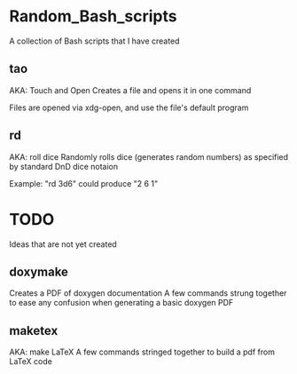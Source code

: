 # Random_Bash_scripts
A collection of Bash scripts that I have created

## tao
AKA: Touch and Open
Creates a file and opens it in one command

Files are opened via xdg-open, and use the file's default program


## rd
AKA: roll dice
Randomly rolls dice (generates random numbers) as specified by standard DnD dice notaion

Example: "rd 3d6" could produce "2 6 1"


# TODO
Ideas that are not yet created

## doxymake
Creates a PDF of doxygen documentation
A few commands strung together to ease any confusion when generating a basic doxygen PDF

## maketex
AKA: make LaTeX
A few commands stringed together to build a pdf from LaTeX code 
